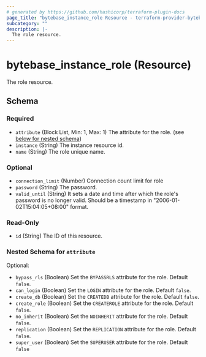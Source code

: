 ```yaml
---
# generated by https://github.com/hashicorp/terraform-plugin-docs
page_title: "bytebase_instance_role Resource - terraform-provider-bytebase"
subcategory: ""
description: |-
  The role resource.
---
```


# bytebase_instance_role (Resource)

The role resource.



<!-- schema generated by tfplugindocs -->
## Schema

### Required

- `attribute` (Block List, Min: 1, Max: 1) The attribute for the role. (see [below for nested schema](#nestedblock--attribute))
- `instance` (String) The instance resource id.
- `name` (String) The role unique name.

### Optional

- `connection_limit` (Number) Connection count limit for role
- `password` (String) The password.
- `valid_until` (String) It sets a date and time after which the role's password is no longer valid. Should be a timestamp in "2006-01-02T15:04:05+08:00" format.

### Read-Only

- `id` (String) The ID of this resource.

<a id="nestedblock--attribute"></a>
### Nested Schema for `attribute`

Optional:

- `bypass_rls` (Boolean) Set the `BYPASSRLS` attribute for the role. Default `false`.
- `can_login` (Boolean) Set the `LOGIN` attribute for the role. Default `false`.
- `create_db` (Boolean) Set the `CREATEDB` attribute for the role. Default `false`.
- `create_role` (Boolean) Set the `CREATEROLE` attribute for the role. Default `false`.
- `no_inherit` (Boolean) Set the `NOINHERIT` attribute for the role. Default `false`.
- `replication` (Boolean) Set the `REPLICATION` attribute for the role. Default `false`.
- `super_user` (Boolean) Set the `SUPERUSER` attribute for the role. Default `false`


